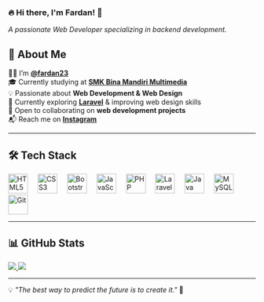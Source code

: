 ### **🔥 Hi there, I'm Fardan!** 👋  
_A passionate Web Developer specializing in backend development._  

## **📌 About Me**  
👨‍💻 I’m **[@fardan23](https://github.com/fardan23/)**  
🎓 Currently studying at **[SMK Bina Mandiri Multimedia](http://smkbm3.sch.id)**  
💡 Passionate about **Web Development & Web Design**  
🚀 Currently exploring **[Laravel](https://laravel.com/)** & improving web design skills  
🤝 Open to collaborating on **web development projects**  
📬 Reach me on **[Instagram](https://www.instagram.com/muhamadfardan11/)**  

---

## **🛠 Tech Stack**  
<div align="left">
  <img src="https://cdn.jsdelivr.net/gh/devicons/devicon/icons/html5/html5-original.svg" height="40" alt="HTML5" />
  <img width="12" />
  <img src="https://cdn.jsdelivr.net/gh/devicons/devicon/icons/css3/css3-original.svg" height="40" alt="CSS3" />
  <img width="12" />
  <img src="https://cdn.jsdelivr.net/gh/devicons/devicon/icons/bootstrap/bootstrap-original.svg" height="40" alt="Bootstrap" />
  <img width="12" />
  <img src="https://cdn.jsdelivr.net/gh/devicons/devicon/icons/javascript/javascript-original.svg" height="40" alt="JavaScript" />
  <img width="12" />
  <img src="https://cdn.jsdelivr.net/gh/devicons/devicon/icons/php/php-original.svg" height="40" alt="PHP" />
  <img width="12" />
  <img src="https://cdn.jsdelivr.net/gh/devicons/devicon/icons/laravel/laravel-original.svg" height="40" alt="Laravel" />
  <img width="12" />
  <img src="https://cdn.jsdelivr.net/gh/devicons/devicon/icons/java/java-original.svg" height="40" alt="Java" />
  <img width="12" />
  <img src="https://cdn.jsdelivr.net/gh/devicons/devicon/icons/mysql/mysql-original.svg" height="40" alt="MySQL" />
  <img width="12" />
  <img src="https://cdn.jsdelivr.net/gh/devicons/devicon/icons/git/git-original.svg" height="40" alt="Git" />
</div>

---

## **📊 GitHub Stats**  
<p>
    <a href="https://github.com/fardan23">
        <img src="https://github-readme-stats.vercel.app/api?username=fardan23&show_icons=true&count_private=true&theme=tokyonight" />
    </a>
    <a href="https://github.com/fardan23">
        <img src="https://github-readme-stats.vercel.app/api/top-langs/?username=fardan23&show_icons=true&count_private=true&layout=compact&langs_count=8&theme=tokyonight" />
    </a>
</p>

---

💡 _"The best way to predict the future is to create it."_ 🚀
